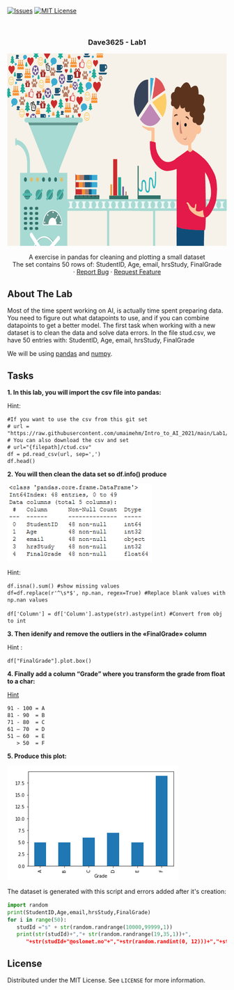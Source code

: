 <!-- PROJECT SHIELDS -->
<!--
*** I'm using markdown "reference style" links for readability.
*** Reference links are enclosed in brackets [ ] instead of parentheses ( ).
*** See the bottom of this document for the declaration of the reference variables
*** for contributors-url, forks-url, etc. This is an optional, concise syntax you may use.
*** https://www.markdownguide.org/basic-syntax/#reference-style-links
-->

[![Issues][issues-shield]][issues-url]
[![MIT License][license-shield]][license-url]




<!-- PROJECT LOGO -->
<br />
<h3 align="center">Dave3625 - Lab1</h3>
<p align="center">
  <a href="https://github.com/umaimehm/Intro_to_AI_2021/tree/main/Lab1">
    <img src="img/logo.png" alt="Data wrangling" width="791" height="442">
  </a>

  

  <p align="center">
    A exercise in pandas for cleaning and plotting a small dataset <br \>The set contains 50 rows of: StudentID, Age, email, hrsStudy, FinalGrade
    <br />
    ·
    <a href="https://github.com/umaimehm/umaimehm/Intro_to_AI_2021/issues">Report Bug</a>
    ·
    <a href="https://github.com/umaimehm/Intro_to_AI_2021/issues">Request Feature</a>
  </p>
</p>


<!-- ABOUT THE LAB -->
## About The Lab
Most of the time spent working on AI, is actually time spent preparing data. You need to figure out what datapoints to use, and if you can combine datapoints to get a better model. 
The first task when working with a new dataset is to clean the data and solve data errors. In the file stud.csv, we have 50 entries with:
StudentID, Age, email, hrsStudy, FinalGrade

We will be using [pandas][pandas-doc] and [numpy][numpy-doc].

## Tasks
**1. In this lab, you will import the csv file into pandas:**

Hint: 
```
#If you want to use the csv from this git set
# url = "https://raw.githubusercontent.com/umaimehm/Intro_to_AI_2021/main/Lab1/stud.csv"
# You can also download the csv and set
# url="{filepath]/ctud.csv"
df = pd.read_csv(url, sep=',')
df.head()

```


**2. You will then clean the data set so df.info() produce**

![dfinfo][dfinfo]

Hint: 
```
df.isna().sum() #show missing values
df=df.replace(r'^\s*$', np.nan, regex=True) #Replace blank values with np.nan values

df['Column'] = df['Column'].astype(str).astype(int) #Convert from obj to int
```
**3. Then idenify and remove the outliers in the «FinalGrade» column**

Hint : 
```
df["FinalGrade"].plot.box()
```

**4. Finally add a column “Grade” where you transform the grade from float to a char:**

[Hint][columns-condition]
```
91 - 100 = A
81 - 90  = B
71 - 80  = C
61 – 70  = D
51 – 60  = E
   > 50  = F
```
**5. Produce this plot:**

![barplot]

The dataset is generated with this script and errors added after it's creation:
```python
import random
print(StudentID,Age,email,hrsStudy,FinalGrade)
for i in range(50):
   studId ="s" + str(random.randrange(10000,99999,1)) 
   print(str(studId)+","+ str(random.randrange(19,35,1))+",
      "+str(studId+"@oslomet.no"+","+str(random.randint(0, 12)))+","+str(random.randint(20, 100)))
```


<!-- LICENSE -->
## License

Distributed under the MIT License. See `LICENSE` for more information.






<!-- MARKDOWN LINKS & IMAGES -->
<!-- https://www.markdownguide.org/basic-syntax/#reference-style-links -->
[issues-shield]: https://img.shields.io/github/issues/-/Dave3625-21-Lab.svg?style=for-the-badge
[issues-url]: https://github.com/umaimehm/Intro_to_AI_2021/issues
[license-shield]: https://img.shields.io/github/license/othneildrew/Best-README-Template.svg?style=for-the-badge
[license-url]: https://github.com/umaimehm/Intro_to_AI_2021/blob/main/Lab1/LICENSE

[dfinfo]: img/dfinfo.png
[barplot]: img/barplot.png
[pandas-doc]: https://pandas.pydata.org/docs/reference/index.html#api
[numpy-doc]: https://numpy.org/doc/stable/
[columns-condition]: https://www.dataquest.io/blog/tutorial-add-column-pandas-dataframe-based-on-if-else-condition/


